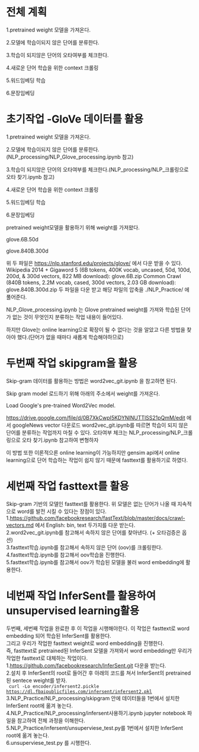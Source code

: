 # 전체 계획

1.pretrained weight 모델을 가져온다.

2.모델에 학습이되지 않은 단어를 분류한다.

3.학습이 되지않은 단어의 오타여부를 체크한다.

4.새로운 단어 학습을 위한 context 크롤링

5.워드임베딩 학습

6.문장임베딩

# 초기작업 -GloVe 데이터를 활용 

1.pretrained weight 모델을 가져온다.

2.모델에 학습이되지 않은 단어를 분류한다.(NLP_processing/NLP_Glove_processing.ipynb 참고)

3.학습이 되지않은 단어의 오타여부를 체크한다.(NLP_processing/NLP_크롤링으로 오타 찾기.ipynb 참고)

4.새로운 단어 학습을 위한 context 크롤링

5.워드임베딩 학습

6.문장임베딩

pretrained weight모델을 활용하기 위해 weight를 가져왔다.

glove.6B.50d

glove.840B.300d

위 두 파일은 https://nlp.stanford.edu/projects/glove/ 에서 다운 받을 수 있다.
Wikipedia 2014 + Gigaword 5 (6B tokens, 400K vocab, uncased, 50d, 100d, 200d, & 300d vectors, 822 MB download): glove.6B.zip
Common Crawl (840B tokens, 2.2M vocab, cased, 300d vectors, 2.03 GB download): glove.840B.300d.zip
두 파일을 다운 받고 해당 파일의 압축을 ./NLP_Practice/ 에 풀어준다.

NLP_Glove_processing.ipynb 는 Glove pretrained weight를 가져와 학습된 단어가 없는 것이 무엇인지 분류하는 작업 내용이 들어있다.

하지만 Glove는 online learning으로 확장이 될 수 없다는 것을 알았고 다른 방법을 찾아야 했다.(단어가 없을 때마다 새롭게 학습해야하므로)

# 두번째 작업 skipgram을 활용 

Skip-gram  데이터를 활용하는 방법은 word2vec_git.ipynb 을 참고하면 된다.

Skip gram model 로드하기 위해 아래의 주소에서 weight를 가져온다.

Load Google's pre-trained Word2Vec model.

https://drive.google.com/file/d/0B7XkCwpI5KDYNlNUTTlSS21pQmM/edit 에서 googleNews vector 다운로드
word2vec_git.ipynb를 따르면 학습이 되지 않은 단어를 분류하는 작업까지 마칠 수 있다. 오타여부 체크는 NLP_processing/NLP_크롤링으로 오타 찾기.ipynb 참고하여 변형하자

이 방법 또한 이론적으론 online learning이 가능하지만 gensim api에서 online learning으로 단어 학습하는 작업이 쉽지 않기 때문에 fasttext를 활용하기로 하였다.

# 세번째 작업 fasttext를 활용  
Skip-gram 기반의 모델인 fasttext를 활용한다. 위 모델은 없는 단어가 나올 때 지속적으로 word를 발전 시킬 수 있다는 장점이 있다.  
1.https://github.com/facebookresearch/fastText/blob/master/docs/crawl-vectors.md 에서 English: bin, text 두가지를 다운 받는다.  
2.word2vec_git.ipynb를 참고해서 속하지 않은 단어를 찾아낸다. (+ 오타검증은 옵션)  
3.fasttext학습.ipynb를 참고해서 속하지 않은 단어 (oov)를 크롤링한다.  
4.fasttext학습.ipynb를 참고해서 oov학습을 진행한다.   
5.fasttext학습.ipynb를 참고해서 oov가 학습된 모델을 불러 word embedding에 활용한다.


# 네번째 작업 InferSent를 활용하여 unsupervised learning활용
두번째, 세번째 작업을 완료한 후 이 작업을 시행해야한다. 이 작업은 fasttext로 word embedding 되어 학습된 InferSent를 활용한다.  
그리고 우리가 작업한 fasttext weight로 word embedding을 진행한다.  
즉, fasttext로 pretrained된 InferSent 모델을 가져와서 word embedding만 우리가 작업한 fasttext로 대체하는 작업이다.  
1.https://github.com/facebookresearch/InferSent.git 다운을 받는다.   
2.설치 후 InferSent의 root로 들어간 후 아래의 코드를 쳐서 InferSent의 pretrained된 sentece weight를 받자.  
<code> curl -Lo encoder/infersent2.pickle https://dl.fbaipublicfiles.com/infersent/infersent2.pkl</code>  
3.NLP_Practice/NLP_processing/skipgram 안에 데이터들을 1번에서 설치한 InferSent root에 옮겨 놓는다.  
4.NLP_Practice/NLP_processing/infersent사용하기.ipynb jupyter notebook 파일을 참고하여 전체 과정을 이해한다.  
5.NLP_Practice/infersent/unsuperviese_test.py를 1번에서 설치한 InferSent root에 옮겨 놓는다.  
6.unsuperviese_test.py 를 시행한다.  


